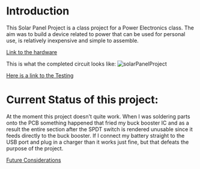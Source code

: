 # Introduction
This Solar Panel Project is a class project for a Power Electronics class. The aim was to build a device related to power that can be used for personal use, is relatively inexpensive and simple to assemble.

[Link to the hardware](https://github.com/PhongTPham/Solar-Panel-Project/wiki#hardware)

This is what the completed circuit looks like:
![solarPanelProject](https://user-images.githubusercontent.com/49416883/84355762-02d28e00-ab78-11ea-828d-83197e9c9317.jpeg)

[Here is a link to the Testing](https://github.com/PhongTPham/Solar-Panel-Project/wiki#testing)

# Current Status of this project:
At the moment this project doesn't quite work. When I was soldering parts onto the PCB something happened that fried my buck booster IC and as a result the entire section after the SPDT switch is rendered unusable since it feeds directly to the buck booster. If I connect my battery straight to the USB port and plug in a charger than it works just fine, but that defeats the purpose of the project.

[Future Considerations](https://github.com/PhongTPham/Solar-Panel-Project/wiki#future-considerations)
